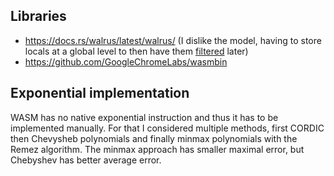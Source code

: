 ## Libraries
* https://docs.rs/walrus/latest/walrus/
(I dislike the model, having to store locals at a global level to then have them [filtered](https://github.com/rustwasm/walrus/blob/75d4728cf27ef73c0105b476a99561b78797f200/src/module/functions/local_function/mod.rs#L170) later)
* https://github.com/GoogleChromeLabs/wasmbin

## Exponential implementation
WASM has no native exponential instruction and thus it has to be implemented manually.
For that I considered multiple methods, first CORDIC then Chevysheb polynomials and finally minmax polynomials with the Remez algorithm.
The minmax approach has smaller maximal error, but Chebyshev has better average error.